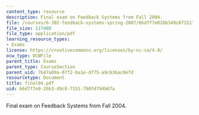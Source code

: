 ```yaml
---
content_type: resource
description: Final exam on Feedback Systems from Fall 2004.
file: /courses/6-302-feedback-systems-spring-2007/66d7f7e026b349c87151790fd794b67a_final04.pdf
file_size: 117488
file_type: application/pdf
learning_resource_types:
- Exams
license: https://creativecommons.org/licenses/by-nc-sa/4.0/
ocw_type: OCWFile
parent_title: Exams
parent_type: CourseSection
parent_uid: 7b47a09a-07f2-ba1e-d775-a9c636ac0efd
resourcetype: Document
title: final04.pdf
uid: 66d7f7e0-26b3-49c8-7151-790fd794b67a
---
```

Final exam on Feedback Systems from Fall 2004.